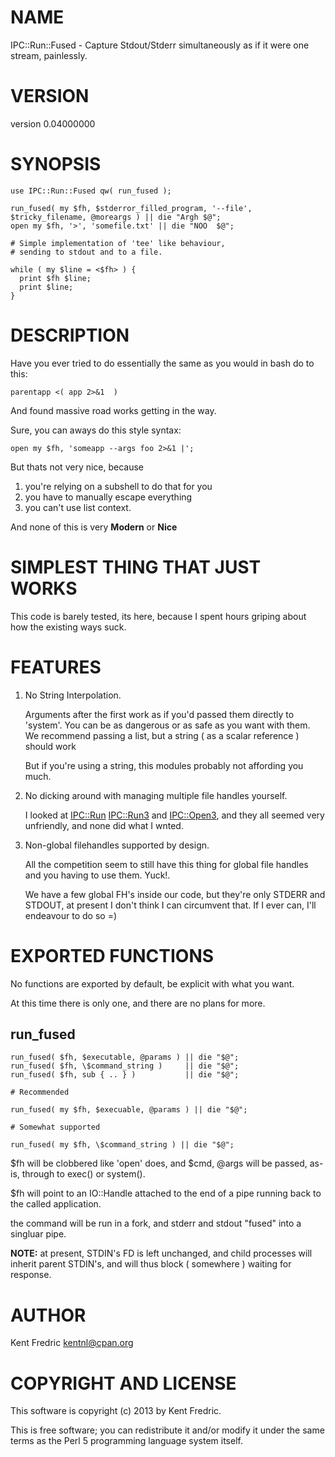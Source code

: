 # NAME

IPC::Run::Fused - Capture Stdout/Stderr simultaneously as if it were one stream, painlessly.

# VERSION

version 0.04000000

# SYNOPSIS

    use IPC::Run::Fused qw( run_fused );

    run_fused( my $fh, $stderror_filled_program, '--file', $tricky_filename, @moreargs ) || die "Argh $@";
    open my $fh, '>', 'somefile.txt' || die "NOO  $@";

    # Simple implementation of 'tee' like behaviour,
    # sending to stdout and to a file.

    while ( my $line = <$fh> ) {
      print $fh $line;
      print $line;
    }

# DESCRIPTION

Have you ever tried to do essentially the same as you would in bash do to this:

    parentapp <( app 2>&1  )

And found massive road works getting in the way.

Sure, you can aways do this style syntax:

    open my $fh, 'someapp --args foo 2>&1 |';

But thats not very nice, because

1. you're relying on a subshell to do that for you
2. you have to manually escape everything
3. you can't use list context.

And none of this is very __Modern__ or __Nice__

# SIMPLEST THING THAT JUST WORKS

This code is barely tested, its here, because I spent hours griping about how the existing ways suck.

# FEATURES

1. No String Interpolation.

    Arguments after the first work as if you'd passed them directly to 'system'. You can be as dangerous or as
    safe as you want with them. We recommend passing a list, but a string ( as a scalar reference ) should work

    But if you're using a string, this modules probably not affording you much.

2. No dicking around with managing multiple file handles yourself.

    I looked at [IPC::Run](http://search.cpan.org/perldoc?IPC::Run) [IPC::Run3](http://search.cpan.org/perldoc?IPC::Run3) and [IPC::Open3](http://search.cpan.org/perldoc?IPC::Open3), and they all seemed very unfriendly, and none did what I wnted.

3. Non-global filehandles supported by design.

    All the competition seem to still have this thing for global file handles and you having to use them. Yuck!.

    We have a few global FH's inside our code, but they're only STDERR and STDOUT, at present I don't think I can circumvent that. If I ever can, I'll endeavour to do so =)

# EXPORTED FUNCTIONS

No functions are exported by default, be explicit with what you want.

At this time there is only one, and there are no plans for more.

## run\_fused

    run_fused( $fh, $executable, @params ) || die "$@";
    run_fused( $fh, \$command_string )     || die "$@";
    run_fused( $fh, sub { .. } )           || die "$@";

    # Recommended

    run_fused( my $fh, $execuable, @params ) || die "$@";

    # Somewhat supported

    run_fused( my $fh, \$command_string ) || die "$@";

$fh will be clobbered like 'open' does, and $cmd, @args will be passed, as-is, through to exec() or system().

$fh will point to an IO::Handle attached to the end of a pipe running back to the called application.

the command will be run in a fork, and stderr and stdout "fused" into a singluar pipe.

__NOTE:__ at present, STDIN's FD is left unchanged, and child processes will inherit parent STDIN's, and will thus block ( somewhere ) waiting for response.

# AUTHOR

Kent Fredric <kentnl@cpan.org>

# COPYRIGHT AND LICENSE

This software is copyright (c) 2013 by Kent Fredric.

This is free software; you can redistribute it and/or modify it under
the same terms as the Perl 5 programming language system itself.
